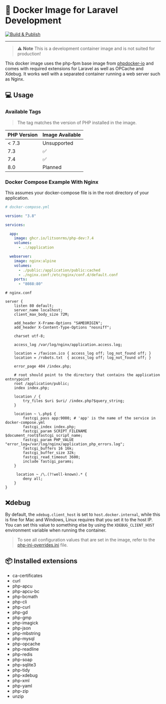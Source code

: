 # 🐋 Docker Image for Laravel Development

[![Build & Publish](https://github.com/LitsonRMS/php-dev-image/actions/workflows/build-publish.yml/badge.svg)](https://github.com/LitsonRMS/php-dev-image/actions/workflows/build-publish.yml)

---

> ⚠️ **Note** This is a development container image and is not suited for production!

This docker image uses the php-fpm base image from [phpdocker-io](https://github.com/phpdocker-io) and comes with required extensions for Laravel
as well as OPCache and Xdebug. It works well with a separated container running a web server such as Nginx.

## 💻 Usage

### Available Tags

> The tag matches the version of PHP installed in the image.

PHP Version|Image Available
-|-
< 7.3|Unsupported
7.3|:white_check_mark:
7.4|:white_check_mark:
8.0|Planned

### Docker Compose Example With Nginx

This assumes your docker-compose file is in the root directory of your application.

```yaml
# docker-compose.yml

version: "3.8"

services:

  app:
    image: ghcr.io/litsonrms/php-dev:7.4
    volumes:
      - .:/application

  webserver:
    image: nginx:alpine
    volumes:
      - ./public:/application/public:cached
      - ./nginx.conf:/etc/nginx/conf.d/default.conf
    ports:
      - "8088:80"
```

```nginx
# nginx.conf

server {
    listen 80 default;
    server_name localhost;
    client_max_body_size 72M;

    add_header X-Frame-Options "SAMEORIGIN";
    add_header X-Content-Type-Options "nosniff";

    charset utf-8;

    access_log /var/log/nginx/application.access.log;

    location = /favicon.ico { access_log off; log_not_found off; }
    location = /robots.txt  { access_log off; log_not_found off; }

    error_page 404 /index.php;

    # root should point to the directory that contains the application entnrypoint
    root /application/public;
    index index.php;

    location / {
        try_files $uri $uri/ /index.php?$query_string;
    }

    location ~ \.php$ {
        fastcgi_pass app:9000; # 'app' is the name of the service in docker-compose.yml
        fastcgi_index index.php;
        fastcgi_param SCRIPT_FILENAME $document_root$fastcgi_script_name;
        fastcgi_param PHP_VALUE "error_log=/var/log/nginx/application_php_errors.log";
        fastcgi_buffers 16 16k;
        fastcgi_buffer_size 32k;
        fastcgi_read_timeout 3600;
        include fastcgi_params;
    }

     location ~ /\.(?!well-known).* {
        deny all;
    }
}
```

## ❌debug

By default, the `xdebug.client_host` is set to `host.docker.internal`, while this is fine for Mac and Windows, Linux
requires that you set it to the host IP. You can set this value to something else by using the
`XDEBUG_CLIENT_HOST` environment variable when running the container.

> To see all configuration values that are set in the image, refer to the  [php-ini-overrides.ini](./php-ini-overrides.ini) file.

## 📦 Installed extensions

- ca-certificates
- curl
- php-apcu
- php-apcu-bc
- php-bcmath
- php-cli
- php-curl
- php-gd
- php-gmp
- php-imagick
- php-json
- php-mbstring
- php-mysql
- php-opcache
- php-readline
- php-redis
- php-soap
- php-sqlite3
- php-tidy
- php-xdebug
- php-xml
- php-yaml
- php-zip
- unzip
